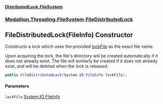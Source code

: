 #### [DistributedLock.FileSystem](README.md 'README')
### [Medallion.Threading.FileSystem](Medallion.Threading.FileSystem.md 'Medallion.Threading.FileSystem').[FileDistributedLock](FileDistributedLock.md 'Medallion.Threading.FileSystem.FileDistributedLock')

## FileDistributedLock(FileInfo) Constructor

Constructs a lock which uses the provided [lockFile](FileDistributedLock..ctor./N7mTMuqXSs9QBL49fhQcQ.md#Medallion.Threading.FileSystem.FileDistributedLock.FileDistributedLock(System.IO.FileInfo).lockFile 'Medallion.Threading.FileSystem.FileDistributedLock.FileDistributedLock(System.IO.FileInfo).lockFile') as the exact file name.

Upon acquiring the lock, the file's directory will be created automatically if it does not already exist. The file 
will similarly be created if it does not already exist, and will be deleted when the lock is released.

```csharp
public FileDistributedLock(System.IO.FileInfo lockFile);
```
#### Parameters

<a name='Medallion.Threading.FileSystem.FileDistributedLock.FileDistributedLock(System.IO.FileInfo).lockFile'></a>

`lockFile` [System.IO.FileInfo](https://docs.microsoft.com/en-us/dotnet/api/System.IO.FileInfo 'System.IO.FileInfo')